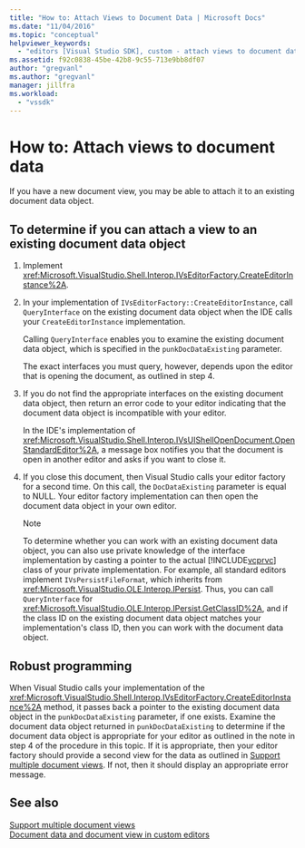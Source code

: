 ```yaml
---
title: "How to: Attach Views to Document Data | Microsoft Docs"
ms.date: "11/04/2016"
ms.topic: "conceptual"
helpviewer_keywords: 
  - "editors [Visual Studio SDK], custom - attach views to document data"
ms.assetid: f92c0838-45be-42b8-9c55-713e9bb8df07
author: "gregvanl"
ms.author: "gregvanl"
manager: jillfra
ms.workload: 
  - "vssdk"
---
```

# How to: Attach views to document data
If you have a new document view, you may be able to attach it to an existing document data object.  
  
## To determine if you can attach a view to an existing document data object  
  
1. Implement <xref:Microsoft.VisualStudio.Shell.Interop.IVsEditorFactory.CreateEditorInstance%2A>.  
  
2. In your implementation of `IVsEditorFactory::CreateEditorInstance`, call `QueryInterface` on the existing document data object when the IDE calls your `CreateEditorInstance` implementation.  
  
    Calling `QueryInterface` enables you to examine the existing document data object, which is specified in the `punkDocDataExisting` parameter.  
  
    The exact interfaces you must query, however, depends upon the editor that is opening the document, as outlined in step 4.  
  
3. If you do not find the appropriate interfaces on the existing document data object, then return an error code to your editor indicating that the document data object is incompatible with your editor.  
  
    In the IDE's implementation of <xref:Microsoft.VisualStudio.Shell.Interop.IVsUIShellOpenDocument.OpenStandardEditor%2A>, a message box notifies you that the document is open in another editor and asks if you want to close it.  
  
4. If you close this document, then Visual Studio calls your editor factory for a second time. On this call, the `DocDataExisting` parameter is equal to NULL. Your editor factory implementation can then open the document data object in your own editor.  
  
   > [!NOTE]
   >  To determine whether you can work with an existing document data object, you can also use private knowledge of the interface implementation by casting a pointer to the actual [!INCLUDE[vcprvc](../code-quality/includes/vcprvc_md.md)] class of your private implementation. For example, all standard editors implement `IVsPersistFileFormat`, which inherits from <xref:Microsoft.VisualStudio.OLE.Interop.IPersist>. Thus, you can call `QueryInterface` for <xref:Microsoft.VisualStudio.OLE.Interop.IPersist.GetClassID%2A>, and if the class ID on the existing document data object matches your implementation's class ID, then you can work with the document data object.  
  
## Robust programming  
 When Visual Studio calls your implementation of the <xref:Microsoft.VisualStudio.Shell.Interop.IVsEditorFactory.CreateEditorInstance%2A> method, it passes back a pointer to the existing document data object in the `punkDocDataExisting` parameter, if one exists. Examine the document data object returned in `punkDocDataExisting` to determine if the document data object is appropriate for your editor as outlined in the note in step 4 of the procedure in this topic. If it is appropriate, then your editor factory should provide a second view for the data as outlined in [Support multiple document views](../extensibility/supporting-multiple-document-views.md). If not, then it should display an appropriate error message.  
  
## See also  
 [Support multiple document views](../extensibility/supporting-multiple-document-views.md)   
 [Document data and document view in custom editors](../extensibility/document-data-and-document-view-in-custom-editors.md)